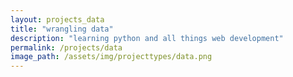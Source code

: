 ```yaml
---
layout: projects_data
title: "wrangling data"
description: "learning python and all things web development"
permalink: /projects/data
image_path: /assets/img/projecttypes/data.png
---
```



